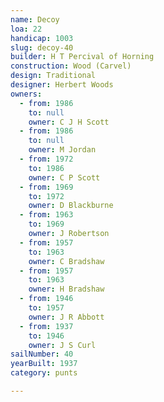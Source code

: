 ```yaml
---
name: Decoy
loa: 22
handicap: 1003
slug: decoy-40
builder: H T Percival of Horning
construction: Wood (Carvel)
design: Traditional
designer: Herbert Woods
owners:
  - from: 1986
    to: null
    owner: C J H Scott
  - from: 1986
    to: null
    owner: M Jordan
  - from: 1972
    to: 1986
    owner: C P Scott
  - from: 1969
    to: 1972
    owner: D Blackburne
  - from: 1963
    to: 1969
    owner: J Robertson
  - from: 1957
    to: 1963
    owner: C Bradshaw
  - from: 1957
    to: 1963
    owner: H Bradshaw
  - from: 1946
    to: 1957
    owner: J R Abbott
  - from: 1937
    to: 1946
    owner: J S Curl
sailNumber: 40
yearBuilt: 1937
category: punts

---
```

